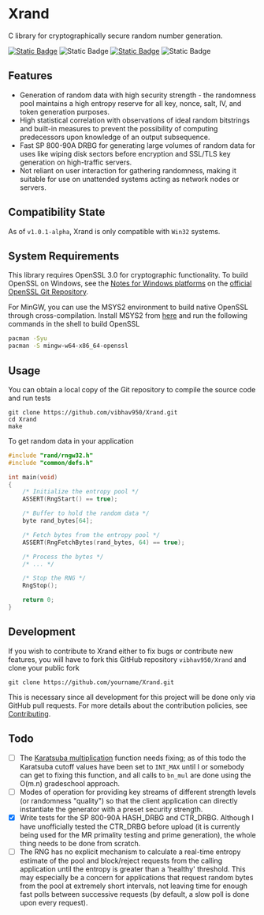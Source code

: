 # Xrand

C library for cryptographically secure random number generation.

 [![Static Badge](https://img.shields.io/badge/license-GPL%20v3.0-orange?style=plastic&logo=gnu&color=D76764)](https://github.com/vibhav950/Xrand/blob/main/LICENSE) ![Static Badge](https://img.shields.io/badge/version-1.0.1--alpha-blue?style=plastic) [![Static Badge](https://img.shields.io/badge/docs-here-purple?style=plastic&color=8A2BE2)](https://vibhav950.github.io/Xrand/) ![Static Badge](https://img.shields.io/badge/tests-pending-red?style=plastic&color=FF2400)

## Features

* Generation of random data with high security strength - the randomness pool maintains a high entropy reserve for all key, nonce, salt, IV, and token generation purposes.
* High statistical correlation with observations of ideal random bitstrings and built-in measures to prevent the possibility of computing predecessors upon knowledge of an output subsequence.
* Fast SP 800-90A DRBG for generating large volumes of random data for uses like wiping disk sectors before encryption and SSL/TLS key generation on high-traffic servers.
* Not reliant on user interaction for gathering randomness, making it suitable for use on unattended systems acting as network nodes or servers.

## Compatibility State

As of `v1.0.1-alpha`, Xrand is only compatible with `Win32` systems.

## System Requirements

This library requires OpenSSL 3.0 for cryptographic functionality. To build OpenSSL on Windows, see the [Notes for Windows platforms](https://github.com/openssl/openssl/blob/master/NOTES-WINDOWS.md) on the [official OpenSSL Git Repository](https://github.com/openssl/openssl/).

For MinGW, you can use the MSYS2 environment to build native OpenSSL through cross-compilation. Install MSYS2 from [here](https://www.msys2.org/) and run the following commands in the shell to build OpenSSL

```bash
pacman -Syu
pacman -S mingw-w64-x86_64-openssl
```

## Usage

You can obtain a local copy of the Git repository to compile the source code and run tests

```shell
git clone https://github.com/vibhav950/Xrand.git
cd Xrand
make
```

To get random data in your application

```c
#include "rand/rngw32.h"
#include "common/defs.h"

int main(void)
{
    /* Initialize the entropy pool */
    ASSERT(RngStart() == true);

    /* Buffer to hold the random data */
    byte rand_bytes[64];

    /* Fetch bytes from the entropy pool */
    ASSERT(RngFetchBytes(rand_bytes, 64) == true);

    /* Process the bytes */
    /* ... */

    /* Stop the RNG */
    RngStop();

    return 0;
}
```

## Development

If you wish to contribute to Xrand either to fix bugs or contribute new features, you will have to fork this GitHub repository `vibhav950/Xrand` and clone your public fork

```shell
git clone https://github.com/yourname/Xrand.git
```

This is necessary since all development for this project will be done only via GitHub pull requests. For more details about the contribution policies, see [Contributing](https://github.com/vibhav950/Xrand/blob/main/CONTRIBUTING.md).

## Todo

* [ ] The [Karatsuba multiplication](https://github.com/vibhav950/Xrand/blob/cd5960b72a57fbacf12e89c54d64206ce559f986/src/common/bignum.c#L1160) function needs fixing; as of this todo the Karatsuba cutoff values have been set to `INT_MAX` until I or somebody can get to fixing this function, and all calls to `bn_mul` are done using the O(m.n) gradeschool approach.
* [ ] Modes of operation for providing key streams of different strength levels (or randomness "quality") so that the client application can directly instantiate the generator with a preset security strength.
* [X] Write tests for the SP 800-90A HASH_DRBG and CTR_DRBG. Although I have unofficially tested the CTR_DRBG before upload (it is currently being used for the MR primality testing and prime generation), the whole thing needs to be done from scratch.
* [ ] The RNG has no explicit mechanism to calculate a real-time entropy estimate of the pool and block/reject requests from the calling application until the entropy is greater than a 'healthy' threshold. This may especially be a concern for applications that request random bytes from the pool at extremely short intervals, not leaving time for enough fast polls between successive requests (by default, a slow poll is done upon every request).
